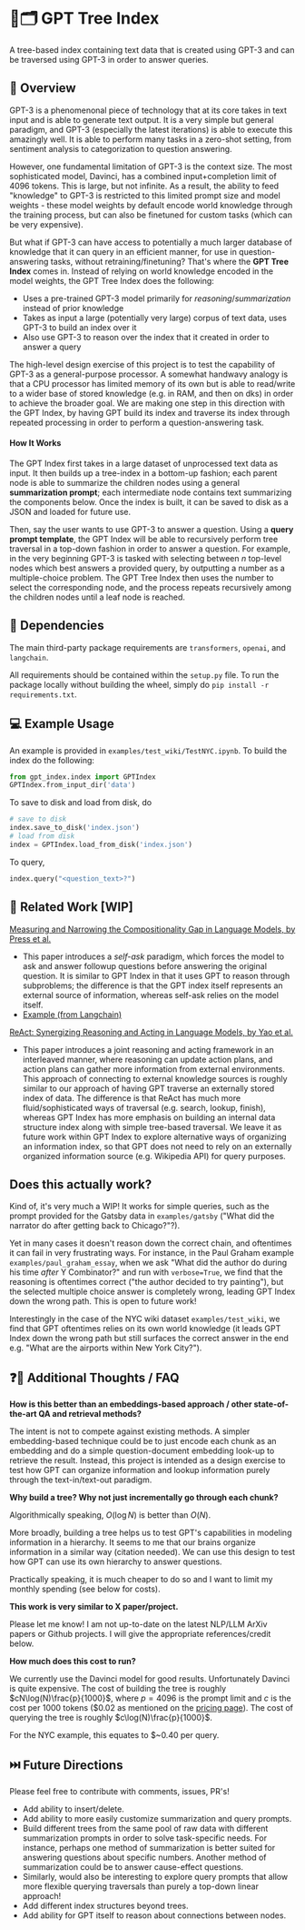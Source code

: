 # 🌲🗂️ ️GPT Tree Index

A tree-based index containing text data that is created using GPT-3 and can be traversed using GPT-3 in order to answer queries.

## 🚀 Overview

GPT-3 is a phenomenonal piece of technology that at its core takes in text input and is able to generate text output. It is a very simple but general paradigm, and GPT-3 (especially the latest iterations) is able to execute this amazingly well. It is able to perform many tasks in a zero-shot setting, from sentiment analysis to categorization to question answering.

However, one fundamental limitation of GPT-3 is the context size. The most sophisticated model, Davinci, has a combined input+completion limit of 4096 tokens. This is large, but not infinite. As a result, the ability to feed "knowledge" to GPT-3 is restricted to this limited prompt size and model weights - these model weights by default encode world knowledge through the training process, but can also be finetuned for custom tasks (which can be very expensive).

But what if GPT-3 can have access to potentially a much larger database of knowledge that it can query in an efficient manner, for use in question-answering tasks, without retraining/finetuning? That's where the **GPT Tree Index** comes in. Instead of relying on world knowledge encoded in the model weights, the GPT Tree Index does the following:
- Uses a pre-trained GPT-3 model primarily for *reasoning*/*summarization* instead of prior knowledge
- Takes as input a large (potentially very large) corpus of text data, uses GPT-3 to build an index over it
- Also use GPT-3 to reason over the index that it created in order to answer a query

The high-level design exercise of this project is to test the capability of GPT-3 as a general-purpose processor. A somewhat handwavy analogy is that a CPU processor has limited memory of its own but is able to read/write to a wider base of stored knowledge (e.g. in RAM, and then on dks) in order to achieve the broader goal. We are making one step in this direction with the GPT Index, by having GPT build its index and traverse its index through repeated processing in order to perform a question-answering task.


#### How It Works 
The GPT Index first takes in a large dataset of unprocessed text data as input. It then builds up a tree-index in a bottom-up fashion; each parent node is able to summarize the children nodes using a general **summarization prompt**; each intermediate node contains text summarizing the components below. Once the index is built, it can be saved to disk as a JSON and loaded for future use. 

Then, say the user wants to use GPT-3 to answer a question. Using a **query prompt template**, the GPT Index will be able to recursively perform tree traversal in a top-down fashion in order to answer a question. For example, in the very beginning GPT-3 is tasked with selecting between *n* top-level nodes which best answers a provided query, by outputting a number as a multiple-choice problem. The GPT Tree Index then uses the number to select the corresponding node, and the process repeats recursively among the children nodes until a leaf node is reached.

## 🔧 Dependencies

The main third-party package requirements are `transformers`, `openai`, and `langchain`.

All requirements should be contained within the `setup.py` file. To run the package locally without building the wheel, simply do `pip install -r requirements.txt`. 

## 💻 Example Usage

An example is provided in `examples/test_wiki/TestNYC.ipynb`. To build the index do the following:
```python
from gpt_index.index import GPTIndex
GPTIndex.from_input_dir('data')
```

To save to disk and load from disk, do
```python
# save to disk
index.save_to_disk('index.json')
# load from disk
index = GPTIndex.load_from_disk('index.json')
```

To query,
```python
index.query("<question_text>?")
```

## 🔬 Related Work [WIP]

[Measuring and Narrowing the Compositionality Gap in Language Models, by Press et al.](https://arxiv.org/abs/2210.03350)
- This paper introduces a *self-ask* paradigm, which forces the model to ask and answer followup questions before answering the original question. It is similar to GPT Index in that it uses GPT to reason through subproblems; the difference is that the GPT index itself represents an external source of information, whereas self-ask relies on the model itself.
- [Example (from Langchain)](https://github.com/hwchase17/langchain/blob/master/examples/self_ask_with_search.ipynb)


[ReAct: Synergizing Reasoning and Acting in Language Models, by Yao et al.](https://arxiv.org/abs/2210.03629)
- This paper introduces a joint reasoning and acting framework in an interleaved manner, where reasoning can update action plans, and action plans can gather more information from external environments. This approach of connecting to external knowledge sources is roughly similar to our approach of having GPT traverse an externally stored index of data. The difference is that ReAct has much more fluid/sophisticated ways of traversal (e.g. search, lookup, finish), whereas GPT Index has more emphasis on building an internal data structure index along with simple tree-based traversal. We leave it as future work within GPT Index to explore alternative ways of organizing an information index, so that GPT does not need to rely on an externally organized information source (e.g. Wikipedia API) for query purposes.


## Does this actually work?

Kind of, it's very much a WIP! It works for simple queries, such as the prompt provided for the Gatsby data in `examples/gatsby` ("What did the narrator do after getting back to Chicago?"?). 

Yet in many cases it doesn't reason down the correct chain, and oftentimes it can fail in very frustrating ways. For instance, in the Paul Graham example `examples/paul_graham_essay`, when we ask "What did the author do during his time *after* Y Combinator?" and run with `verbose=True`, we find that the reasoning is oftentimes correct ("the author decided to try painting"), but the selected multiple choice answer is completely wrong, leading GPT Index down the wrong path. This is open to future work! 

Interestingly in the case of the NYC wiki dataset `examples/test_wiki`, we find that GPT oftentimes relies on its own world knowledge (it leads GPT Index down the wrong path but still surfaces the correct answer in the end e.g. "What are the airports within New York City?").


## ❓🧠 Additional Thoughts / FAQ

**How is this better than an embeddings-based approach / other state-of-the-art QA and retrieval methods?**

The intent is not to compete against existing methods. A simpler embedding-based technique could be to just encode each chunk as an embedding and do a simple question-document embedding look-up to retrieve the result. Instead, this project is intended as a design exercise to test how GPT can organize information and lookup information purely through the text-in/text-out paradigm.

**Why build a tree? Why not just incrementally go through each chunk?**

Algorithmically speaking, $O(\log N)$ is better than $O(N)$.

More broadly, building a tree helps us to test GPT's capabilities in modeling information in a hierarchy. It seems to me that our brains organize information in a similar way (citation needed). We can use this design to test how GPT can use its own hierarchy to answer questions.

Practically speaking, it is much cheaper to do so and I want to limit my monthly spending (see below for costs).

**This work is very similar to X paper/project.**

Please let me know! I am not up-to-date on the latest NLP/LLM ArXiv papers or Github projects. I will give the appropriate references/credit below.

**How much does this cost to run?**

We currently use the Davinci model for good results. Unfortunately Davinci is quite expensive. The cost of building the tree is roughly 
$cN\log(N)\frac{p}{1000}$, where $p=4096$ is the prompt limit and $c$ is the cost per 1000 tokens ($0.02 as mentioned on the [pricing page](https://openai.com/api/pricing/)). The cost of querying the tree is roughly 
$c\log(N)\frac{p}{1000}$.

For the NYC example, this equates to \$~0.40 per query.

## ⏭️ Future Directions
Please feel free to contribute with comments, issues, PR's! 
- Add ability to insert/delete.
- Add ability to more easily customize summarization and query prompts.
- Build different trees from the same pool of raw data with different summarization prompts in order to solve task-specific needs. For instance, perhaps one method of summarization is better suited for answering questions about specific numbers. Another method of summarization could be to answer cause-effect questions.
- Similarly, would also be interesting to explore query prompts that allow more flexible querying traversals than purely a top-down linear approach!
- Add different index structures beyond trees.
- Add ability for GPT itself to reason about connections between nodes.
